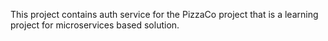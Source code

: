 This project contains auth service for the PizzaCo project that is a learning project for microservices based solution.
